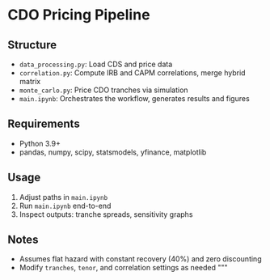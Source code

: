 # CDO Pricing Pipeline

## Structure

- `data_processing.py`: Load CDS and price data
- `correlation.py`: Compute IRB and CAPM correlations, merge hybrid matrix
- `monte_carlo.py`: Price CDO tranches via simulation
- `main.ipynb`: Orchestrates the workflow, generates results and figures

## Requirements
- Python 3.9+
- pandas, numpy, scipy, statsmodels, yfinance, matplotlib

## Usage
1. Adjust paths in `main.ipynb`
2. Run `main.ipynb` end-to-end
3. Inspect outputs: tranche spreads, sensitivity graphs

## Notes
- Assumes flat hazard with constant recovery (40%) and zero discounting
- Modify `tranches`, `tenor`, and correlation settings as needed
"""
